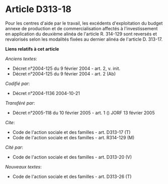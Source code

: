 # Article D313-18

Pour les centres d'aide par le travail, les excédents d'exploitation du budget annexe de production et de commercialisation
affectés à l'investissement en application du deuxième alinéa de l'article R. 314-129 sont reversés et revalorisés selon les
modalités fixées au dernier alinéa de l'article D. 313-17.

**Liens relatifs à cet article**

_Anciens textes_:

  - Décret n°2004-125 du 9 février 2004 - art. 2, v. init.
  - Décret n°2004-125 du 9 février 2004 - art. 2 (Ab)

_Codifié par_:

  - Décret n°2004-1136 2004-10-21

_Transféré par_:

  - Décret n°2005-118 du 10 février 2005 - art. 1 () JORF 13 février 2005

_Cite_:

  - Code de l'action sociale et des familles - art. D313-17 (T)
  - Code de l'action sociale et des familles - art. R314-129 (M)

_Cité par_:

  - Code de l'action sociale et des familles - art. D313-20 (V)

_Nouveaux textes_:

  - Code de l'action sociale et des familles - art. D313-26 (T)
